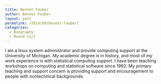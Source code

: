 ```yaml
---
title: Bennet Fauber
author: Bennet Fauber
layout: post
permalink: /2014/09/bennet-fauber/
categories:
  - Biography
  - Round 11/1
---
```

I am a linux system administrator and provide computing support at the University of Michigan. My academic degree is in history, and most of my work experience is with statistical computing support. I have been teaching workshops on computing and statistical software since 1992. My primary teaching and support concern is providing support and encouragement to people with nontechnical backgrounds.